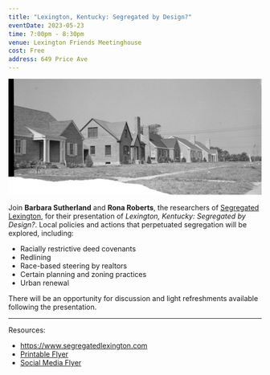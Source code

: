 ```yaml
---
title: "Lexington, Kentucky: Segregated by Design?"
eventDate: 2023-05-23
time: 7:00pm - 8:30pm
venue: Lexington Friends Meetinghouse
cost: Free
address: 649 Price Ave
---
```


![flyer image](segregated-by-design-header.jpg#event)

Join **Barbara Sutherland** and **Rona Roberts**, the researchers of [Segregated
Lexington](https://www.segregatedlexington.com), for their presentation of
*Lexington, Kentucky: Segregated by Design?*.  Local policies and actions that
perpetuated segregation will be explored, including:

- Racially restrictive deed covenants
- Redlining
- Race-based steering by realtors
- Certain planning and zoning practices
- Urban renewal

There will be an opportunity for discussion and light refreshments available
following the presentation.

---
Resources:
- https://www.segregatedlexington.com
- [Printable Flyer](segregated-lexington-print-flyer.pdf)
- [Social Media Flyer](segregated-by-design,jpg)
